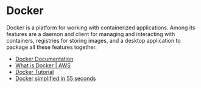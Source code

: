 # Docker

Docker is a platform for working with containerized applications. Among its features are a daemon and client for managing and interacting with containers, registries for storing images, and a desktop application to package all these features together.

- [Docker Documentation](https://docs.docker.com/)
- [What is Docker | AWS ](https://aws.amazon.com/docker/)
- [Docker Tutorial](https://youtu.be/3c-iBn73dDE)
- [Docker simplified in 55 seconds](https://youtu.be/vP_4DlOH1G4)
